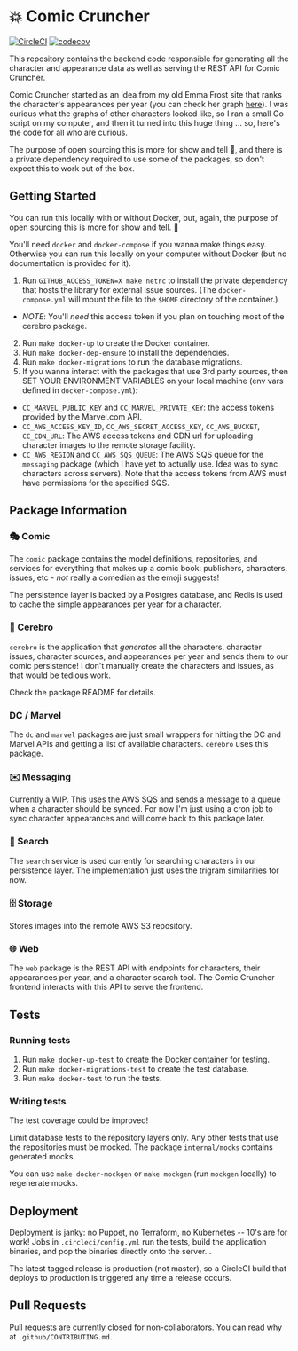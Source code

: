 # 💥 Comic Cruncher

[![CircleCI](https://circleci.com/gh/aimeelaplant/comiccruncher.svg?style=svg)](https://circleci.com/gh/aimeelaplant/comiccruncher) [![codecov](https://codecov.io/gh/aimeelaplant/comiccruncher/branch/master/graph/badge.svg?token=nPlAJ6Wzct)](https://codecov.io/gh/aimeelaplant/comiccruncher)


This repository contains the backend code responsible for generating all the character and appearance data as well as serving the REST API for Comic Cruncher.

Comic Cruncher started as an idea from my old Emma Frost site that ranks the character's appearances per year (you can check her graph [here](https://emmafrostfiles.com/comics/)). I was curious what the graphs of other characters looked like, so I ran a small Go script on my computer, and then it turned into this huge thing ... so, here's the code for all who are curious.

The purpose of open sourcing this is more for show and tell  💅, and there is a private dependency required to use some of the packages, so don't expect this to work out of the box.

## Getting Started

You can run this locally with or without Docker, but, again, the purpose of open sourcing this is more for show and tell. 💅

You'll need `docker` and `docker-compose` if you wanna make things easy. Otherwise you can run this locally on your computer without Docker (but no documentation is provided for it).

1. Run `GITHUB_ACCESS_TOKEN=X make netrc` to install the private dependency that hosts the library for external issue sources. (The `docker-compose.yml` will mount the file to the `$HOME` directory of the container.)
- _NOTE_: You'll *need* this access token if you plan on touching most of the cerebro package.
2. Run `make docker-up` to create the Docker container.
3. Run `make docker-dep-ensure` to install the dependencies.
4. Run `make docker-migrations` to run the database migrations.
5. If you wanna interact with the packages that use 3rd party sources, then SET YOUR ENVIRONMENT VARIABLES on your local machine (env vars defined in `docker-compose.yml`):
  - `CC_MARVEL_PUBLIC_KEY` and `CC_MARVEL_PRIVATE_KEY`: the access tokens provided by the Marvel.com API.
  - `CC_AWS_ACCESS_KEY_ID`, `CC_AWS_SECRET_ACCESS_KEY`, `CC_AWS_BUCKET`, `CC_CDN_URL`: The AWS access tokens and CDN url for uploading character images to the remote storage facility.
  - `CC_AWS_REGION` and `CC_AWS_SQS_QUEUE`: The AWS SQS queue for the `messaging` package (which I have yet to actually use. Idea was to sync characters across servers). Note that the access tokens from AWS must have permissions for the specified SQS.

## Package Information

### 🎭 Comic

The `comic` package contains the model definitions, repositories, and services for everything that makes up a comic book: publishers, characters, issues, etc - _not_ really a comedian as the emoji suggests!

The persistence layer is backed by a Postgres database, and Redis is used to cache the simple appearances per year for a character.

### 🧠 Cerebro 

`cerebro` is the application that _generates_ all the characters, character issues, character sources, and appearances per year and sends them to our comic persistence! I don't manually create the characters and issues, as that would be tedious work. 

Check the package README for details.

### DC / Marvel

The `dc` and `marvel` packages are just small wrappers for hitting the DC and Marvel APIs and getting a list of available characters. `cerebro` uses this package.

### ✉️ Messaging

Currently a WIP. This uses the AWS SQS and sends a message to a queue when a character should be synced. For now I'm just using a cron job to sync character appearances and will come back to this package later.

### 🔎 Search

The `search` service is used currently for searching characters in our persistence layer. The implementation just uses the trigram similarities for now.

### 🗄 Storage

Stores images into the remote AWS S3 repository.

### 🌐 Web

The `web` package is the REST API with endpoints for characters, their appearances per year, and a character search tool. The Comic Cruncher frontend interacts with this API to serve the frontend.

## Tests

### Running tests

1. Run `make docker-up-test` to create the Docker container for testing.
2. Run `make docker-migrations-test` to create the test database.
3. Run `make docker-test` to run the tests. 

### Writing tests

The test coverage could be improved!

Limit database tests to the repository layers only. Any other tests that use the repositories must be mocked. The package `internal/mocks` contains generated mocks.

You can use `make docker-mockgen` or `make mockgen` (run `mockgen` locally) to regenerate mocks.

## Deployment

Deployment is janky: no Puppet, no Terraform, no Kubernetes -- 10's are for work! Jobs in `.circleci/config.yml` run the tests, build the application binaries, and pop the binaries directly onto the server...

The latest tagged release is production (not master), so a CircleCI build that deploys to production is triggered any time a release occurs.

## Pull Requests

Pull requests are currently closed for non-collaborators. You can read why at `.github/CONTRIBUTING.md`.
